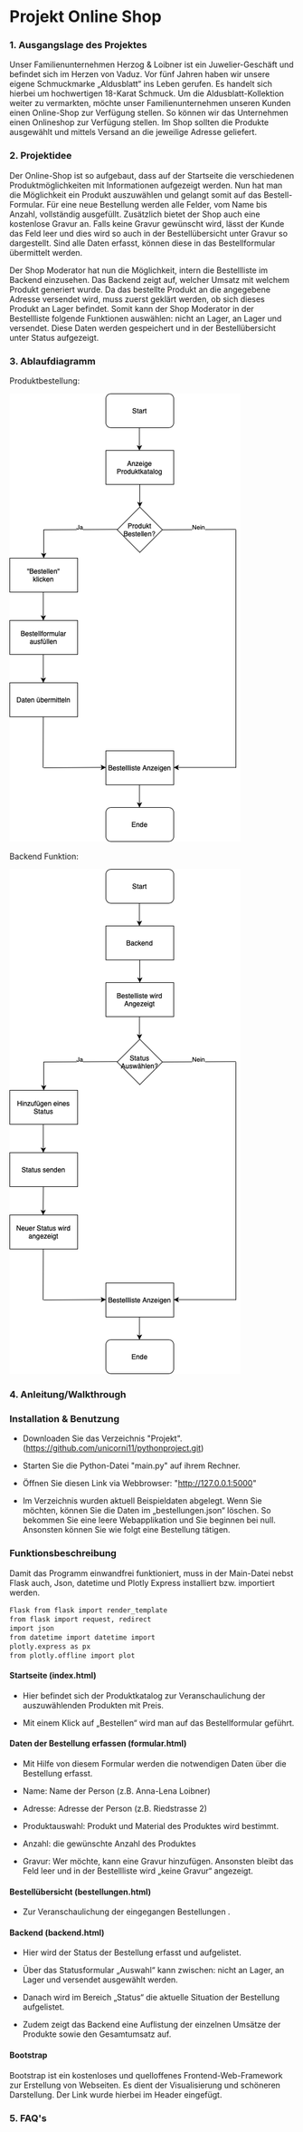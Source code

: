 # Projekt Online Shop

### 1. Ausgangslage des Projektes 

   Unser Familienunternehmen Herzog & Loibner ist ein Juwelier-Geschäft und befindet sich im
   Herzen von Vaduz. Vor fünf Jahren haben wir unsere eigene Schmuckmarke „Aldusblatt“ ins Leben gerufen. Es handelt
   sich hierbei um hochwertigen 18-Karat Schmuck. Um die Aldusblatt-Kollektion weiter zu vermarkten, möchte unser
   Familienunternehmen unseren Kunden einen Online-Shop zur Verfügung stellen. So können wir das Unternehmen einen
   Onlineshop zur Verfügung stellen. Im Shop sollten die Produkte ausgewählt und mittels Versand an die jeweilige
   Adresse geliefert.

### 2. Projektidee 

   Der Online-Shop ist so aufgebaut, dass auf der Startseite die verschiedenen Produktmöglichkeiten mit
   Informationen aufgezeigt werden. Nun hat man die Möglichkeit ein Produkt auszuwählen und gelangt somit auf das
   Bestell-Formular. Für eine neue Bestellung werden alle Felder, vom Name bis Anzahl, vollständig ausgefüllt.
   Zusätzlich bietet der Shop auch eine kostenlose Gravur an. Falls keine Gravur gewünscht wird, lässt der Kunde das
   Feld leer und dies wird so auch in der Bestellübersicht unter Gravur so dargestellt. Sind alle Daten erfasst, können
   diese in das Bestellformular übermittelt werden.

   Der Shop Moderator hat nun die Möglichkeit, intern die Bestellliste im Backend einzusehen. Das Backend zeigt auf,
   welcher Umsatz mit welchem Produkt generiert wurde. Da das bestellte Produkt an die angegebene Adresse versendet wird,
   muss zuerst geklärt werden, ob sich dieses Produkt an Lager befindet. Somit kann der Shop Moderator in der Bestellliste
   folgende Funktionen auswählen: nicht an Lager, an Lager und versendet. Diese Daten werden gespeichert und in der
   Bestellübersicht unter Status aufgezeigt.

### 3. Ablaufdiagramm 

Produktbestellung:

![Diagramm](./static//produktbestellung.png)




Backend Funktion: 

![Diagramm](./static//backend.png)


### 4. Anleitung/Walkthrough

### Installation & Benutzung

* Downloaden Sie das Verzeichnis "Projekt". (https://github.com/unicorni11/pythonproject.git)

* Starten Sie die Python-Datei "main.py" auf ihrem Rechner.

* Öffnen Sie diesen Link via Webbrowser: "http://127.0.0.1:5000"

* Im Verzeichnis wurden aktuell Beispieldaten abgelegt. Wenn Sie möchten, können Sie die Daten im „bestellungen.json“
löschen. So bekommen Sie eine leere Webapplikation und Sie beginnen bei null. Ansonsten können Sie wie folgt eine Bestellung tätigen.



### Funktionsbeschreibung

Damit das Programm einwandfrei funktioniert, muss in der Main-Datei nebst Flask auch, Json, datetime und Plotly Express
installiert bzw. importiert werden.

```from flask import
Flask from flask import render_template 
from flask import request, redirect 
import json 
from datetime import datetime import 
plotly.express as px 
from plotly.offline import plot 
```

#### Startseite (index.html)
* Hier befindet sich der Produktkatalog zur Veranschaulichung der auszuwählenden Produkten mit Preis. 

* Mit einem Klick auf „Bestellen“ wird man auf das Bestellformular geführt.

#### Daten der Bestellung erfassen (formular.html)
* Mit Hilfe von diesem Formular werden die notwendigen Daten über die Bestellung erfasst. 

* Name: Name der Person (z.B. Anna-Lena Loibner)

* Adresse: Adresse der Person (z.B. Riedstrasse 2)

* Produktauswahl: Produkt und Material des Produktes wird bestimmt. 

* Anzahl: die gewünschte Anzahl des Produktes

* Gravur: Wer möchte, kann eine Gravur hinzufügen. Ansonsten bleibt das Feld leer und in der Bestellliste wird „keine
Gravur“ angezeigt.

#### Bestellübersicht (bestellungen.html)
* Zur Veranschaulichung der eingegangen Bestellungen .

#### Backend (backend.html)
* Hier wird der Status der Bestellung erfasst und aufgelistet.

* Über das Statusformular „Auswahl“ kann zwischen: nicht
an Lager, an Lager und versendet ausgewählt werden. 

* Danach wird im Bereich „Status“ die aktuelle Situation der
Bestellung aufgelistet.

* Zudem zeigt das Backend eine Auflistung der einzelnen Umsätze der Produkte sowie den
Gesamtumsatz auf.

#### Bootstrap

Bootstrap ist ein kostenloses und quelloffenes Frontend-Web-Framework zur Erstellung von Webseiten. Es dient der
Visualisierung und schöneren Darstellung. Der Link wurde hierbei im Header eingefügt.

### 5. FAQ's


